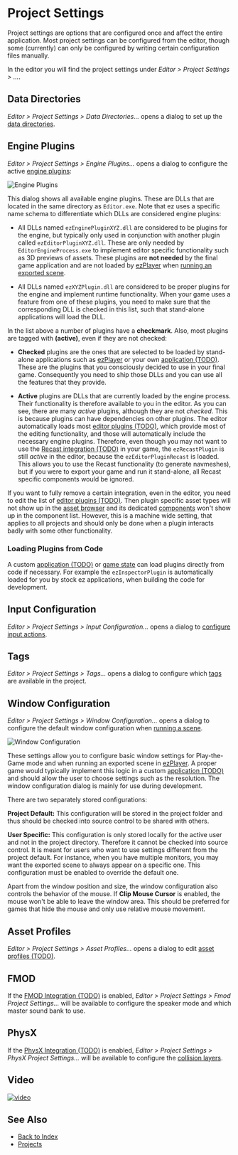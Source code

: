 # Project Settings

Project settings are options that are configured once and affect the entire application. Most project settings can be configured from the editor, though some (currently) can only be configured by writing certain configuration files manually.

In the editor you will find the project settings under *Editor > Project Settings > ...*.

## Data Directories

*Editor > Project Settings > Data Directories...* opens a dialog to set up the [data directories](data-directories.md).

## Engine Plugins

*Editor > Project Settings > Engine Plugins...* opens a dialog to configure the active [engine plugins](../custom-code/cpp/engine-plugins.md):

![Engine Plugins](media/editor-engine-plugins.png)

This dialog shows all available engine plugins. These are DLLs that are located in the same directory as `Editor.exe`. Note that ez uses a specific name schema to differentiate which DLLs are considered engine plugins:

* All DLLs named `ezEnginePluginXYZ.dll` are considered to be plugins for the engine, but typically only used in conjunction with another plugin called `ezEditorPluginXYZ.dll`. These are only needed by `EditorEngineProcess.exe` to implement editor specific functionality such as 3D previews of assets. These plugins are **not needed** by the final game application and are not loaded by [ezPlayer](../tools/player.md) when [running an exported scene](../editor/run-scene.md#export-and-run).

* All DLLs named `ezXYZPlugin.dll` are considered to be proper plugins for the engine and implement runtime functionality. When your game uses a feature from one of these plugins, you need to make sure that the corresponding DLL is checked in this list, such that stand-alone applications will load the DLL.

In the list above a number of plugins have a **checkmark**. Also, most plugins are tagged with **(active)**, even if they are not checked:

* **Checked** plugins are the ones that are selected to be loaded by stand-alone applications such as [ezPlayer](../tools/player.md) or your own [application (TODO)](../runtime/application/application.md). These are the plugins that you consciously decided to use in your final game. Consequently you need to ship those DLLs and you can use all the features that they provide.

* **Active** plugins are DLLs that are currently loaded by the engine process. Their functionality is therefore available to you in the editor. As you can see, there are many *active* plugins, although they are not *checked*. This is because plugins can have dependencies on other plugins. The editor automatically loads most [editor plugins (TODO)](../editor/editor-plugins.md), which provide most of the editing functionality, and those will automatically include the necessary engine plugins. Therefore, even though you may not want to use the [Recast integration (TODO)](../ai/recast.md) in your game, the `ezRecastPlugin` is still *active* in the editor, because the `ezEditorPluginRecast` is loaded. This allows you to use the Recast functionality (to generate navmeshes), but if you were to export your game and run it stand-alone, all Recast specific components would be ignored.

If you want to fully remove a certain integration, even in the editor, you need to edit the list of [editor plugins (TODO)](../editor/editor-plugins.md). Then plugin specific asset types will not show up in the [asset browser](../assets/asset-browser.md) and its dedicated [components](../runtime/world/components.md) won't show up in the component list. However, this is a machine wide setting, that applies to all projects and should only be done when a plugin interacts badly with some other functionality.

### Loading Plugins from Code

A custom [application (TODO)](../runtime/application/application.md) or [game state](../runtime/application/game-state.md) can load plugins directly from code if necessary. For example the `ezInspectorPlugin` is automatically loaded for you by stock ez applications, when building the code for development.

## Input Configuration

*Editor > Project Settings > Input Configuration...* opens a dialog to [configure input actions](../input/input-config.md).

## Tags

*Editor > Project Settings > Tags...* opens a dialog to configure which [tags](tags.md) are available in the project.

## Window Configuration

*Editor > Project Settings > Window Configuration...* opens a dialog to configure the default window configuration when [running a scene](../editor/run-scene.md).

![Window Configuration](media/editor-window-config.png)

These settings allow you to configure basic window settings for Play-the-Game mode and when running an exported scene in [ezPlayer](../tools/player.md). A proper game would typically implement this logic in a custom [application (TODO)](../runtime/application/application.md) and should allow the user to choose settings such as the resolution. The window configuration dialog is mainly for use during development.

There are two separately stored configurations:

**Project Default:** This configuration will be stored in the project folder and thus should be checked into source control to be shared with others.

**User Specific:** This configuration is only stored locally for the active user and not in the project directory. Therefore it cannot be checked into source control. It is meant for users who want to use settings different from the project default. For instance, when you have multiple monitors, you may want the exported scene to always appear on a specific one. This configuration must be enabled to override the default one.

Apart from the window position and size, the window configuration also controls the behavior of the mouse. If **Clip Mouse Cursor** is enabled, the mouse won't be able to leave the window area. This should be preferred for games that hide the mouse and only use relative mouse movement.

## Asset Profiles

*Editor > Project Settings > Asset Profiles...* opens a dialog to edit [asset profiles (TODO)](../assets/asset-profiles.md).

## FMOD

If the [FMOD Integration (TODO)](../sound/fmod-overview.md) is enabled, *Editor > Project Settings > Fmod Project Settings...* will be available to configure the speaker mode and which master sound bank to use.

## PhysX

If the [PhysX Integration (TODO)](../physics/physx-overview.md) is enabled, *Editor > Project Settings > PhysX Project Settings...* will be available to configure the [collision layers](../physics/collision-shapes/collision-layers.md).

## Video

[![video](https://img.youtube.com/vi/ivkAIlbK5f0/0.jpg)](https://www.youtube.com/watch?v=ivkAIlbK5f0)

## See Also

* [Back to Index](../index.md)
* [Projects](projects-overview.md)
